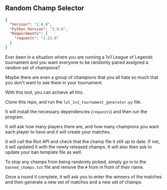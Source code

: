 ## Random Champ Selector

```json
{
  "Version": "2.0.0",
  "Python_Version": "3.8.0",
  "Requirements": {
    "requests": "2.22.0"
  }
}
```

Ever been in a situation where you are running a 1v1 League of Legends tournament and you want everyone to be randomly paired assigned a random set of champions?

Maybe there are even a group of champions that you all hate so much that you don't want to see them in your tournament.


With this tool, you can achieve all this.

Clone this repo, and run the `lol_1v1_tournament_generator.py` file.

It will install the necessary dependencies (`requests`) and then run the program. 

It will ask how many players there are, and how many champions you want each player to have and it will create your matches.

It will call the Riot API and check that the champ file it still up to date. If not, it will updated it with the newly released champs.
It will also then ask to update your ban template file as well.

To stop any champs from being randomly picked, simply go in to the `banned_champs.txt` file and remove the `#` from in front of their name.

Once a round it complete, it will ask you to enter the winners of the matches and then generate a new set of matches and a new set of champs.